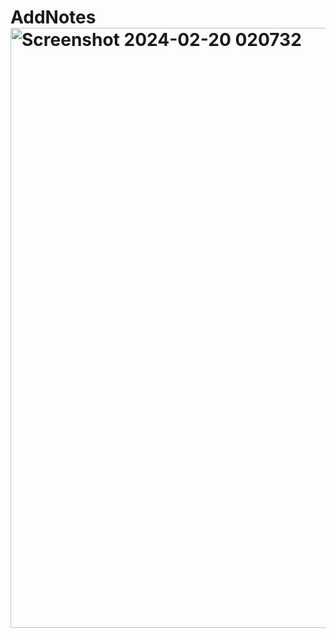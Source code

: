 # AddNotes<img width="960" alt="Screenshot 2024-02-20 020732" src="https://github.com/sh22o/AddNotes/assets/100959685/7fcfb8be-d81f-4c87-b707-4696741bec1a">
